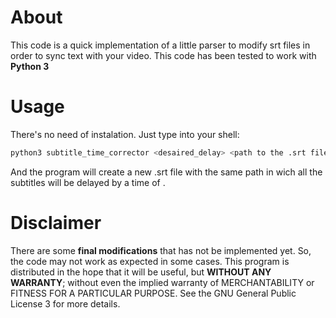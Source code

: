 # About
This code is a quick implementation of a little parser to modify srt files in order to sync text with your video. This code has been tested to work with **Python 3**

# Usage
There's no need of instalation. Just type into your shell:
  ```bash
  python3 subtitle_time_corrector <desaired_delay> <path to the .srt file> <(optional) name appended to your file afeter conversion>
  ```
And the program will create a new .srt file with the same path in wich all the subtitles will be delayed by a time of <delay>.

# Disclaimer
There are some **final modifications** that has not be implemented yet. So, the code may not work as expected in some cases. This program is distributed in the hope that it will be useful, but **WITHOUT ANY WARRANTY**; without even the implied warranty of MERCHANTABILITY or FITNESS FOR A PARTICULAR PURPOSE. See the GNU General Public License 3 for more details.
